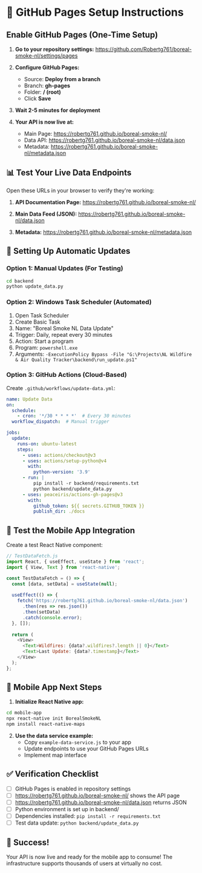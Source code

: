 # 🚀 GitHub Pages Setup Instructions

## Enable GitHub Pages (One-Time Setup)

1. **Go to your repository settings:**
   https://github.com/Robertg761/boreal-smoke-nl/settings/pages

2. **Configure GitHub Pages:**
   - Source: **Deploy from a branch**
   - Branch: **gh-pages**
   - Folder: **/ (root)**
   - Click **Save**

3. **Wait 2-5 minutes for deployment**

4. **Your API is now live at:**
   - Main Page: https://robertg761.github.io/boreal-smoke-nl/
   - Data API: https://robertg761.github.io/boreal-smoke-nl/data.json
   - Metadata: https://robertg761.github.io/boreal-smoke-nl/metadata.json

## 📊 Test Your Live Data Endpoints

Open these URLs in your browser to verify they're working:

1. **API Documentation Page:**
   https://robertg761.github.io/boreal-smoke-nl/

2. **Main Data Feed (JSON):**
   https://robertg761.github.io/boreal-smoke-nl/data.json

3. **Metadata:**
   https://robertg761.github.io/boreal-smoke-nl/metadata.json

## 🔄 Setting Up Automatic Updates

### Option 1: Manual Updates (For Testing)
```bash
cd backend
python update_data.py
```

### Option 2: Windows Task Scheduler (Automated)

1. Open Task Scheduler
2. Create Basic Task
3. Name: "Boreal Smoke NL Data Update"
4. Trigger: Daily, repeat every 30 minutes
5. Action: Start a program
6. Program: `powershell.exe`
7. Arguments: `-ExecutionPolicy Bypass -File "G:\Projects\NL Wildfire & Air Quality Tracker\backend\run_update.ps1"`

### Option 3: GitHub Actions (Cloud-Based)

Create `.github/workflows/update-data.yml`:

```yaml
name: Update Data
on:
  schedule:
    - cron: '*/30 * * * *'  # Every 30 minutes
  workflow_dispatch:  # Manual trigger

jobs:
  update:
    runs-on: ubuntu-latest
    steps:
      - uses: actions/checkout@v3
      - uses: actions/setup-python@v4
        with:
          python-version: '3.9'
      - run: |
          pip install -r backend/requirements.txt
          python backend/update_data.py
      - uses: peaceiris/actions-gh-pages@v3
        with:
          github_token: ${{ secrets.GITHUB_TOKEN }}
          publish_dir: ./docs
```

## 🧪 Test the Mobile App Integration

Create a test React Native component:

```javascript
// TestDataFetch.js
import React, { useEffect, useState } from 'react';
import { View, Text } from 'react-native';

const TestDataFetch = () => {
  const [data, setData] = useState(null);
  
  useEffect(() => {
    fetch('https://robertg761.github.io/boreal-smoke-nl/data.json')
      .then(res => res.json())
      .then(setData)
      .catch(console.error);
  }, []);
  
  return (
    <View>
      <Text>Wildfires: {data?.wildfires?.length || 0}</Text>
      <Text>Last Update: {data?.timestamp}</Text>
    </View>
  );
};
```

## 📱 Mobile App Next Steps

1. **Initialize React Native app:**
```bash
cd mobile-app
npx react-native init BorealSmokeNL
npm install react-native-maps
```

2. **Use the data service example:**
   - Copy `example-data-service.js` to your app
   - Update endpoints to use your GitHub Pages URLs
   - Implement map interface

## ✅ Verification Checklist

- [ ] GitHub Pages is enabled in repository settings
- [ ] https://robertg761.github.io/boreal-smoke-nl/ shows the API page
- [ ] https://robertg761.github.io/boreal-smoke-nl/data.json returns JSON
- [ ] Python environment is set up in backend/
- [ ] Dependencies installed: `pip install -r requirements.txt`
- [ ] Test data update: `python backend/update_data.py`

## 🎉 Success!

Your API is now live and ready for the mobile app to consume! The infrastructure supports thousands of users at virtually no cost.
